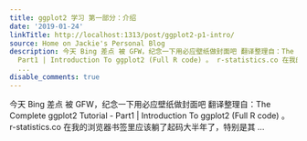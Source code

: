 ```yaml
---
title: ggplot2 学习 第一部分：介绍
date: '2019-01-24'
linkTitle: http://localhost:1313/post/ggplot2-p1-intro/
source: Home on Jackie's Personal Blog
description: 今天 Bing 差点 被 GFW，纪念一下用必应壁纸做封面吧 翻译整理自：The Complete ggplot2 Tutorial -
  Part1 | Introduction To ggplot2 (Full R code) 。 r-statistics.co 在我的浏览器书签里应该躺了起码大半年了，特别是其
  ...
disable_comments: true
---
```

今天 Bing 差点 被 GFW，纪念一下用必应壁纸做封面吧 翻译整理自：The Complete ggplot2 Tutorial - Part1 | Introduction To ggplot2 (Full R code) 。 r-statistics.co 在我的浏览器书签里应该躺了起码大半年了，特别是其 ...